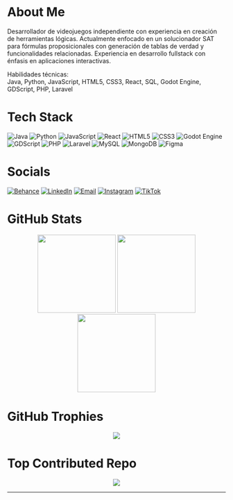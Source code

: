 # About Me
Desarrollador de videojuegos independiente con experiencia en creación de herramientas lógicas. Actualmente enfocado en un solucionador SAT para fórmulas proposicionales con generación de tablas de verdad y funcionalidades relacionadas. Experiencia en desarrollo fullstack con énfasis en aplicaciones interactivas.

Habilidades técnicas:  
Java, Python, JavaScript, HTML5, CSS3, React, SQL, Godot Engine, GDScript, PHP, Laravel

# Tech Stack
![Java](https://img.shields.io/badge/Java-ED8B00?logo=openjdk&logoColor=white)
![Python](https://img.shields.io/badge/Python-3776AB?logo=python&logoColor=white)
![JavaScript](https://img.shields.io/badge/JavaScript-F7DF1E?logo=javascript&logoColor=black)
![React](https://img.shields.io/badge/React-61DAFB?logo=react&logoColor=black)
![HTML5](https://img.shields.io/badge/HTML5-E34F26?logo=html5&logoColor=white)
![CSS3](https://img.shields.io/badge/CSS3-1572B6?logo=css3&logoColor=white)
![Godot Engine](https://img.shields.io/badge/Godot-478CBF?logo=godotengine&logoColor=white)
![GDScript](https://img.shields.io/badge/GDScript-478CBF?logo=godotengine&logoColor=white)
![PHP](https://img.shields.io/badge/PHP-777BB4?logo=php&logoColor=white)
![Laravel](https://img.shields.io/badge/Laravel-FF2D20?logo=laravel&logoColor=white)
![MySQL](https://img.shields.io/badge/MySQL-4479A1?logo=mysql&logoColor=white)
![MongoDB](https://img.shields.io/badge/MongoDB-47A248?logo=mongodb&logoColor=white)
![Figma](https://img.shields.io/badge/Figma-F24E1E?logo=figma&logoColor=white)

# Socials
[![Behance](https://img.shields.io/badge/Portfolio-1769ff?logo=behance&logoColor=white)](https://behance.net/alejandespitia13)
[![LinkedIn](https://img.shields.io/badge/LinkedIn-0A66C2?logo=linkedin&logoColor=white)](https://linkedin.com/in/alejandro-galvis)
[![Email](https://img.shields.io/badge/Email-D14836?logo=gmail&logoColor=white)](mailto:minnttamashi1@gmail.com)
[![Instagram](https://img.shields.io/badge/Instagram-E4405F?logo=instagram&logoColor=white)](https://instagram.com/alejo_gales)
[![TikTok](https://img.shields.io/badge/TikTok-000000?logo=tiktok&logoColor=white)](https://tiktok.com/@minnt_d)

# GitHub Stats
<div align="center">
  <img height="180em" src="https://github-readme-stats.vercel.app/api?username=Minnt-D&show_icons=true&theme=gotham&hide_border=true" />
  <img height="180em" src="https://github-readme-stats.vercel.app/api/top-langs/?username=Minnt-D&layout=compact&theme=gotham&hide_border=true" />
  <img height="180em" src="https://nirzak-streak-stats.vercel.app/?user=Minnt-D&theme=gotham&hide_border=true" />
</div>

# GitHub Trophies
<div align="center">
  <img src="https://github-profile-trophy.vercel.app/?username=Minnt-D&theme=gotham&no-frame=true&no-bg=true&margin-w=4" />
</div>

# Top Contributed Repo
<div align="center">
  <img src="https://github-contributor-stats.vercel.app/api?username=Minnt-D&limit=5&theme=gotham&combine_all_yearly_contributions=true" />
</div>

---
